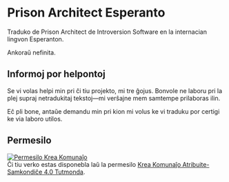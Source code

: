 # Prison Architect Esperanto
Traduko de Prison Architect de Introversion Software en la internacian lingvon Esperanton.

Ankoraŭ nefinita.

## Informoj por helpontoj
Se vi volas helpi min pri ĉi tiu projekto, mi tre ĝojus. Bonvole ne laboru pri la plej supraj netradukitaj tekstoj—mi verŝajne mem samtempe prilaboras ilin.

Eĉ pli bone, antaŭe demandu min pri kion mi volus ke vi traduku por certigi ke via laboro utilos.

## Permesilo
[![Permesilo Krea Komunaĵo](https://i.creativecommons.org/l/by-sa/4.0/88x31.png)](http://creativecommons.org/licenses/by-sa/4.0/deed.eo)  
Ĉi tiu verko estas disponebla laŭ la permesilo [Krea Komunaĵo Atribuite-Samkondiĉe 4.0 Tutmonda](http://creativecommons.org/licenses/by-sa/4.0/deed.eo).
